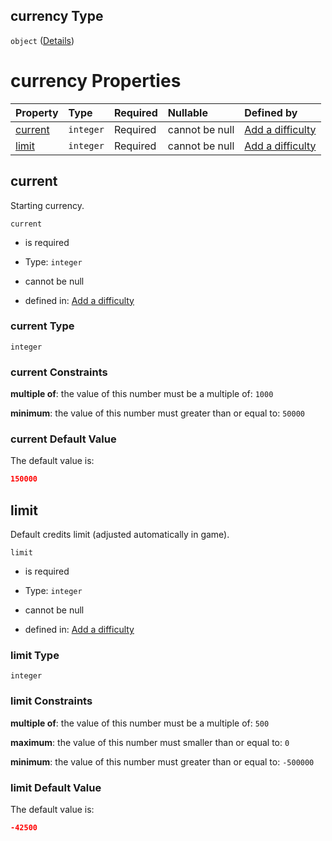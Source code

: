 ## currency Type

`object` ([Details](add-difficulty-properties-currency.md))

# currency Properties

| Property            | Type      | Required | Nullable       | Defined by                                                                                                                                 |
| :------------------ | :-------- | :------- | :------------- | :----------------------------------------------------------------------------------------------------------------------------------------- |
| [current](#current) | `integer` | Required | cannot be null | [Add a difficulty](add-difficulty-properties-currency-properties-current.md "add-difficulty.json#/properties/currency/properties/current") |
| [limit](#limit)     | `integer` | Required | cannot be null | [Add a difficulty](add-difficulty-properties-currency-properties-limit.md "add-difficulty.json#/properties/currency/properties/limit")     |

## current

Starting currency.

`current`

*   is required

*   Type: `integer`

*   cannot be null

*   defined in: [Add a difficulty](add-difficulty-properties-currency-properties-current.md "add-difficulty.json#/properties/currency/properties/current")

### current Type

`integer`

### current Constraints

**multiple of**: the value of this number must be a multiple of: `1000`

**minimum**: the value of this number must greater than or equal to: `50000`

### current Default Value

The default value is:

```json
150000
```

## limit

Default credits limit (adjusted automatically in game).

`limit`

*   is required

*   Type: `integer`

*   cannot be null

*   defined in: [Add a difficulty](add-difficulty-properties-currency-properties-limit.md "add-difficulty.json#/properties/currency/properties/limit")

### limit Type

`integer`

### limit Constraints

**multiple of**: the value of this number must be a multiple of: `500`

**maximum**: the value of this number must smaller than or equal to: `0`

**minimum**: the value of this number must greater than or equal to: `-500000`

### limit Default Value

The default value is:

```json
-42500
```
